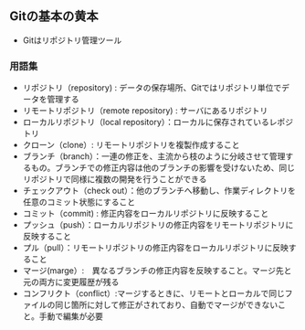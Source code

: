 ## Gitの基本の黄本
- Gitはリポジトリ管理ツール
### 用語集
- リポジトリ（repository) : データの保存場所、Gitではリポジトリ単位でデータを管理する
- リモートリポジトリ（remote repository) : サーバにあるリポジトリ
- ローカルリポジトリ（local repository）：ローカルに保存されているレポジトリ
- クローン（clone）: リモートリポジトリを複製作成すること
- ブランチ（branch）：一連の修正を、主流から枝のように分岐させて管理するもの。ブランチでの修正内容は他のブランチの影響を受けないため、同じリポジトリで同様に複数の開発を行うことができる
- チェックアウト（check out）：他のブランチへ移動し、作業ディレクトリを任意のコミット状態にすること
- コミット（commit) : 修正内容をローカルリポジトリに反映すること
- プッシュ（push）：ローカルリポジトリの修正内容をリモートリポジトリに反映すること
- プル（pull）：リモートリポジトリの修正内容をローカルリポジトリに反映すること
- マージ(marge）:　異なるブランチの修正内容を反映すること。マージ先と元の両方に変更履歴が残る
- コンフリクト（conflict）:マージするときに、リモートとローカルで同じファイルの同じ箇所に対して修正がされており、自動でマージができないこと。手動で編集が必要
